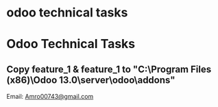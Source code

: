 # odoo technical tasks
 Odoo Technical Tasks
=============================

Copy feature_1 & feature_1 to "C:\Program Files (x86)\Odoo 13.0\server\odoo\addons"
---------------------------------------

Email: Amro00743@gmail.com